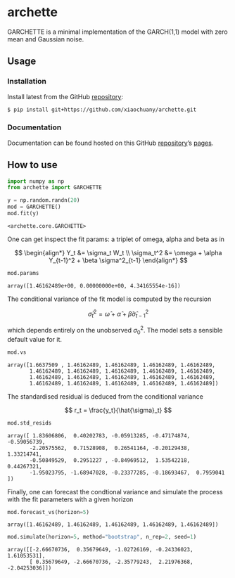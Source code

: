 # archette


<!-- WARNING: THIS FILE WAS AUTOGENERATED! DO NOT EDIT! -->

GARCHETTE is a minimal implementation of the GARCH(1,1) model with zero
mean and Gaussian noise.

## Usage

### Installation

Install latest from the GitHub
[repository](https://github.com/xiaochuany/archette):

``` sh
$ pip install git+https://github.com/xiaochuany/archette.git
```

### Documentation

Documentation can be found hosted on this GitHub
[repository](https://github.com/xiaochuany/archette)’s
[pages](https://xiaochuany.github.io/archette/).

## How to use

``` python
import numpy as np
from archette import GARCHETTE
```

``` python
y = np.random.randn(20)
mod = GARCHETTE()
mod.fit(y)
```

    <archette.core.GARCHETTE>

One can get inspect the fit params: a triplet of omega, alpha and beta
as in

$$
\begin{align*}
Y_t &= \sigma_t W_t \\
\sigma_t^2 &=  \omega + \alpha Y_{t-1}^2 + \beta \sigma^2_{t-1} 
\end{align*}
$$

``` python
mod.params
```

    array([1.46162489e+00, 0.00000000e+00, 4.34165554e-16])

The conditional variance of the fit model is computed by the recursion

$$
\hat{\sigma}_t^2 = \hat{\omega} + \hat{\alpha} + \hat{\beta} \hat{\sigma}_{t-1}^2
$$

which depends entirely on the unobserved $\sigma_0^2$. The model sets a
sensible default value for it.

``` python
mod.vs
```

    array([1.6637509 , 1.46162489, 1.46162489, 1.46162489, 1.46162489,
           1.46162489, 1.46162489, 1.46162489, 1.46162489, 1.46162489,
           1.46162489, 1.46162489, 1.46162489, 1.46162489, 1.46162489,
           1.46162489, 1.46162489, 1.46162489, 1.46162489, 1.46162489])

The standardised residual is deduced from the conditional variance

$$
r_t = \frac{y_t}{\hat{\sigma}_t}
$$

``` python
mod.std_resids
```

    array([ 1.83606806,  0.40202783, -0.05913285, -0.47174874, -0.59056739,
           -2.20575562,  0.71528908,  0.26541164, -0.20129438,  1.33214741,
           -0.50849529,  0.2951227 , -0.84969512,  1.53542218,  0.44267321,
           -1.95023795, -1.68947028, -0.23377285, -0.18693467,  0.7959041 ])

Finally, one can forecast the condtional variance and simulate the
process with the fit parameters with a given horizon

``` python
mod.forecast_vs(horizon=5)
```

    array([1.46162489, 1.46162489, 1.46162489, 1.46162489, 1.46162489])

``` python
mod.simulate(horizon=5, method="bootstrap", n_rep=2, seed=1)
```

    array([[-2.66670736,  0.35679649, -1.02726169, -0.24336023,  1.61053531],
           [ 0.35679649, -2.66670736, -2.35779243,  2.21976368, -2.04253036]])
